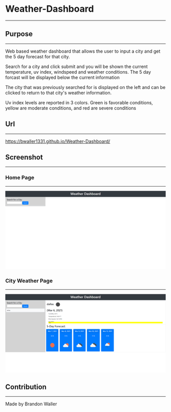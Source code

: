 # Weather-Dashboard
***

## Purpose
***
Web based weather dashboard that allows the user to input a city and get the 5 day forecast for that city.

Search for a city and click submit and you will be shown the current temperature, uv index, windspeed and weather conditions.
The 5 day forcast will  be displayed below the current information

The city that was previously searched for is displayed on the left and can be clicked to return to that city's weather information.

Uv index levels are reported in 3 colors. Green is favorable conditions, yellow are moderate conditions, and red are severe conditions

## Url
***

https://bwaller1331.github.io/Weather-Dashboard/


## Screenshot
***
### Home Page
***
![screenshot of homepage](assets\imgs\weatherDashboard.png)

### City Weather Page
***
![screenshot of page in action](assets\imgs\weatherDashboard_inAction.png)

## Contribution
***

Made by Brandon Waller

